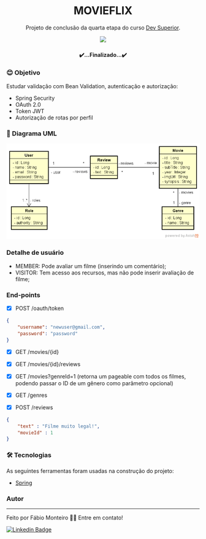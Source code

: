<h1 align="center">MOVIEFLIX</h1>

<p align="center">
	Projeto de conclusão da quarta etapa do curso <a href="https://www.linkedin.com/school/devsuperior/">Dev Superior</a>.
</p>

<p align="center">
  <img src="https://img.shields.io/static/v1?label=USER-CITY-EVENT&message=FMRM&color=blueviolet&style=flat-square&logo=ghost"/>
</p>
<h4 align="center"> 
	✔️...Finalizado...✔️
</h4>

### 😊 Objetivo
<p align="left">Estudar validação com Bean Validation, autenticação e autorização:</p>

- Spring Security
- OAuth 2.0
- Token JWT
- Autorização de rotas por perfil

### 📝 Diagrama UML

![image](https://github.com/fabiomrm/movieflix/blob/main/uml.png?raw=true)

### Detalhe de usuário
- MEMBER: Pode avaliar um filme (inserindo um comentário);
- VISITOR: Tem acesso aos recursos, mas não pode inserir avaliação de filme;


### End-points
- [x] POST /oauth/token
```json
{
    "username": "newuser@gmail.com",
    "password": "password"
}
```
- [x] GET /movies/{id}

- [x] GET /movies/{id}/reviews
- [x] GET /movies?genreId=1 (retorna um pageable com todos os filmes, podendo passar o ID de um gênero como parâmetro opcional)
- [x] GET /genres
- [x] POST /reviews
```json
{
    "text" : "Filme muito legal!",
    "movieId" : 1
}
```




### 🛠 Tecnologias

As seguintes ferramentas foram usadas na construção do projeto:
- [Spring](https://spring.io/projects/spring-boot)

### Autor
---
Feito por Fábio Monteiro 👋🏽 Entre em contato!

 [![Linkedin Badge](https://img.shields.io/badge/-fabiomrm-blue?style=flat-square&logo=Linkedin&logoColor=white&link=https://www.linkedin.com/in/fabiomrm/)](https://www.linkedin.com/in/fabiomrm/) 
